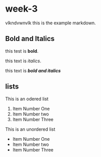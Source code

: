 # week-3
vlkndvwnvlk 
    this is the example markdown.
## Bold and Italics
this test is **bold**.

this text is  _italics_.

this text is **_bold and  italics_**

## lists

This is an odered list
1. Item Number One
2. Item Number two
3. Item Number Three

This is an unordered list
- Item Number One 
- Item Number two
- Item Number Three